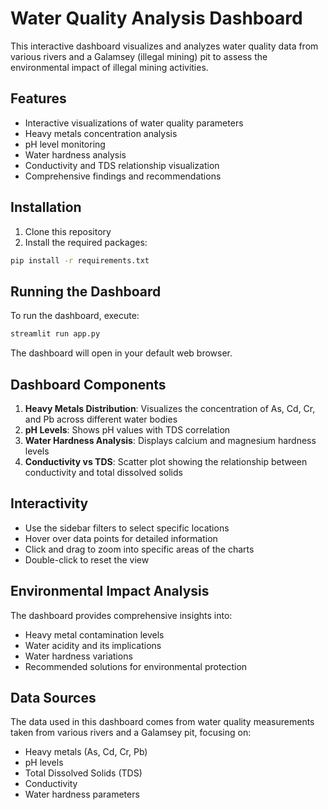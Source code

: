 # Water Quality Analysis Dashboard

This interactive dashboard visualizes and analyzes water quality data from various rivers and a Galamsey (illegal mining) pit to assess the environmental impact of illegal mining activities.

## Features

- Interactive visualizations of water quality parameters
- Heavy metals concentration analysis
- pH level monitoring
- Water hardness analysis
- Conductivity and TDS relationship visualization
- Comprehensive findings and recommendations

## Installation

1. Clone this repository
2. Install the required packages:
```bash
pip install -r requirements.txt
```

## Running the Dashboard

To run the dashboard, execute:
```bash
streamlit run app.py
```

The dashboard will open in your default web browser.

## Dashboard Components

1. **Heavy Metals Distribution**: Visualizes the concentration of As, Cd, Cr, and Pb across different water bodies
2. **pH Levels**: Shows pH values with TDS correlation
3. **Water Hardness Analysis**: Displays calcium and magnesium hardness levels
4. **Conductivity vs TDS**: Scatter plot showing the relationship between conductivity and total dissolved solids

## Interactivity

- Use the sidebar filters to select specific locations
- Hover over data points for detailed information
- Click and drag to zoom into specific areas of the charts
- Double-click to reset the view

## Environmental Impact Analysis

The dashboard provides comprehensive insights into:
- Heavy metal contamination levels
- Water acidity and its implications
- Water hardness variations
- Recommended solutions for environmental protection

## Data Sources

The data used in this dashboard comes from water quality measurements taken from various rivers and a Galamsey pit, focusing on:
- Heavy metals (As, Cd, Cr, Pb)
- pH levels
- Total Dissolved Solids (TDS)
- Conductivity
- Water hardness parameters 